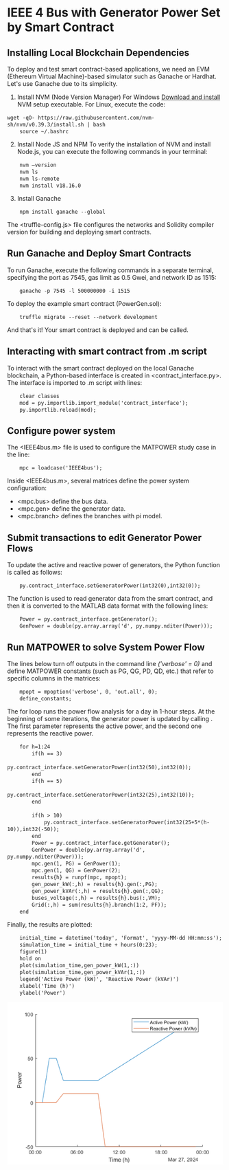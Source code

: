 # IEEE 4 Bus with Generator Power Set by Smart Contract

## Installing Local Blockchain Dependencies

To deploy and test smart contract-based applications, we need an EVM (Ethereum Virtual Machine)-based simulator such as Ganache or Hardhat. Let's use Ganache due to its simplicity.
1. Install NVM (Node Version Manager) 
For Windows [Download and install](https://github.com/coreybutler/nvm-windows/releases) NVM setup executable.
For Linux, execute the code:

```shell
wget -qO- https://raw.githubusercontent.com/nvm-sh/nvm/v0.39.3/install.sh | bash
    source ~/.bashrc
```
2. Install Node JS and NPM
To verify the installation of NVM and install Node.js, you can execute the following commands in your terminal:

```shell
    nvm –version
    nvm ls
    nvm ls-remote
    nvm install v18.16.0
```
3. Install Ganache 

```shell
    npm install ganache --global
```
The <truffle-config.js> file configures the networks and Solidity compiler version for building and deploying smart contracts.

## Run Ganache and Deploy Smart Contracts
To run Ganache, execute the following commands in a separate terminal, specifying the port as 7545, gas limit as 0.5 Gwei, and network ID as 1515:

```shell
    ganache -p 7545 -l 500000000 -i 1515
```
To deploy the example smart contract (PowerGen.sol):
```shell
    truffle migrate --reset --network development
```
And that's it! Your smart contract is deployed and can be called.

## Interacting with smart contract from .m script
To interact with the smart contract deployed on the local Ganache blockchain, a Python-based interface is created in <contract_interface.py>. The interface is imported to .m script with lines:

```shell
    clear classes
    mod = py.importlib.import_module('contract_interface');
    py.importlib.reload(mod);
```

## Configure power system
The <IEEE4bus.m> file is used to configure the MATPOWER study case in the line:

```shell
    mpc = loadcase('IEEE4bus');
```   
Inside <IEEE4bus.m>, several matrices define the power system configuration:
* <mpc.bus> define the bus data.
* <mpc.gen> define the generator data.
* <mpc.branch> defines the branches with pi model.

## Submit transactions to edit Generator Power Flows
To update the active and reactive power of generators, the Python function <setGeneratorPower> is called as follows:
```shell
    py.contract_interface.setGeneratorPower(int32(0),int32(0));
```

The function <getGenerator> is used to read generator data from the smart contract, and then it is converted to the MATLAB data format with the following lines:

```shell
    Power = py.contract_interface.getGenerator();
    GenPower = double(py.array.array('d', py.numpy.nditer(Power)));
```

## Run MATPOWER to solve System Power Flow
The lines below turn off outputs in the command line _('verbose' = 0)_ and define MATPOWER constants (such as PG, QG, PD, QD, etc.) that refer to specific columns in the <mpc> matrices:

```shell
    mpopt = mpoption('verbose', 0, 'out.all', 0);
    define_constants;
```

The for loop runs the power flow analysis for a day in 1-hour steps. At the beginning of some iterations, the generator power is updated by calling <setGeneratorPower>. The first parameter represents the active power, and the second one represents the reactive power.

```shell
    for h=1:24
        if(h == 3)
            py.contract_interface.setGeneratorPower(int32(50),int32(0));
        end
        if(h == 5)
            py.contract_interface.setGeneratorPower(int32(25),int32(10));
        end
    
        if(h > 10)
            py.contract_interface.setGeneratorPower(int32(25+5*(h-10)),int32(-50));
        end
        Power = py.contract_interface.getGenerator();
        GenPower = double(py.array.array('d', py.numpy.nditer(Power)));
	    mpc.gen(1, PG) = GenPower(1);
        mpc.gen(1, QG) = GenPower(2);
        results{h} = runpf(mpc, mpopt);
	    gen_power_kW(:,h) = results{h}.gen(:,PG);
	    gen_power_kVAr(:,h) = results{h}.gen(:,QG);
	    buses_voltage(:,h) = results{h}.bus(:,VM);
        Grid(:,h) = sum(results{h}.branch(1:2, PF));
    end
```

Finally, the results are plotted: 

```shell
    initial_time = datetime('today', 'Format', 'yyyy-MM-dd HH:mm:ss');
    simulation_time = initial_time + hours(0:23);
    figure(1)
    hold on 
    plot(simulation_time,gen_power_kW(1,:))
    plot(simulation_time,gen_power_kVAr(1,:))
    legend('Active Power (kW)', 'Reactive Power (kVAr)')
    xlabel('Time (h)')
    ylabel('Power')
```

![Texto Alternativo](./example1_plot.png)